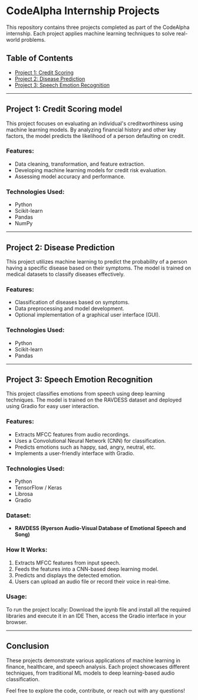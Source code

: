 # CodeAlpha Internship Projects

This repository contains three projects completed as part of the CodeAlpha internship. Each project applies machine learning techniques to solve real-world problems.

## Table of Contents
- [Project 1: Credit Scoring](#project-1-credit-scoring)
- [Project 2: Disease Prediction](#project-2-disease-prediction)
- [Project 3: Speech Emotion Recognition](#project-3-speech-emotion-recognition)

---

## Project 1: Credit Scoring model
This project focuses on evaluating an individual's creditworthiness using machine learning models. By analyzing financial history and other key factors, the model predicts the likelihood of a person defaulting on credit.

### Features:
- Data cleaning, transformation, and feature extraction.
- Developing machine learning models for credit risk evaluation.
- Assessing model accuracy and performance.

### Technologies Used:
- Python
- Scikit-learn
- Pandas
- NumPy

---

## Project 2: Disease Prediction
This project utilizes machine learning to predict the probability of a person having a specific disease based on their symptoms. The model is trained on medical datasets to classify diseases effectively.

### Features:
- Classification of diseases based on symptoms.
- Data preprocessing and model development.
- Optional implementation of a graphical user interface (GUI).
  
### Technologies Used:
- Python
- Scikit-learn
- Pandas

---

## Project 3: Speech Emotion Recognition
This project classifies emotions from speech using deep learning techniques. The model is trained on the RAVDESS dataset and deployed using Gradio for easy user interaction.

### Features:
- Extracts MFCC features from audio recordings.
- Uses a Convolutional Neural Network (CNN) for classification.
- Predicts emotions such as happy, sad, angry, neutral, etc.
- Implements a user-friendly interface with Gradio.

### Technologies Used:
- Python
- TensorFlow / Keras
- Librosa
- Gradio

### Dataset:
- **RAVDESS (Ryerson Audio-Visual Database of Emotional Speech and Song)**

### How It Works:
1. Extracts MFCC features from input speech.
2. Feeds the features into a CNN-based deep learning model.
3. Predicts and displays the detected emotion.
4. Users can upload an audio file or record their voice in real-time.

### Usage:
To run the project locally:
Download the ipynb file and install all the required libraries and execute it in an IDE
Then, access the Gradio interface in your browser.

---

## Conclusion
These projects demonstrate various applications of machine learning in finance, healthcare, and speech analysis. Each project showcases different techniques, from traditional ML models to deep learning-based audio classification.

Feel free to explore the code, contribute, or reach out with any questions!

